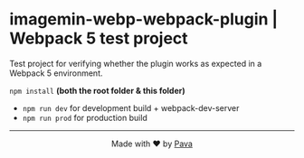 # imagemin-webp-webpack-plugin | Webpack 5 test project

Test project for verifying whether the plugin works as expected in a Webpack 5 environment.


`npm install` **(both the root folder & this folder)**

* `npm run dev` for development build + webpack-dev-server
* `npm run prod` for production build

<hr/>

<p align="center"> Made with ❤ by <a href="https://iampava.com"> Pava </a></p>
